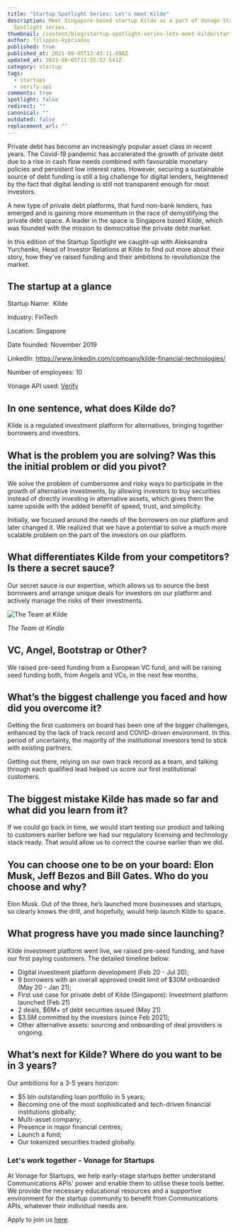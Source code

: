```yaml
---
title: "Startup Spotlight Series: Let's meet Kilde"
description: Meet Singapore-based startup Kilde as a part of Vonage Startup
  Spotlight series.
thumbnail: /content/blog/startup-spotlight-series-lets-meet-kilde/startups_kilde_1200x600.png
author: filippos-kyprianou
published: true
published_at: 2021-08-05T13:43:11.698Z
updated_at: 2021-08-05T11:55:52.541Z
category: startup
tags:
  - startups
  - verify-api
comments: true
spotlight: false
redirect: ""
canonical: ""
outdated: false
replacement_url: ""
---
```

Private debt has become an increasingly popular asset class in recent years. The Covid-19 pandemic has accelerated the growth of private debt due to a rise in cash flow needs combined with favourable monetary policies and persistent low interest rates. However, securing a sustainable source of debt funding is still a big challenge for digital lenders, heightened by the fact that digital lending is still not transparent enough for most investors.

A new type of private debt platforms, that fund non-bank lenders, has emerged and is gaining more momentum in the race of demystifying the private debt space. A leader in the space is Singapore based Kilde, which was founded with the mission to democratise the private debt market.

In this edition of the Startup Spotlight we caught-up with Aleksandra Yurchenko, Head of Investor Relations at Kilde to find out more about their story, how they’ve raised funding and their ambitions to revolutionize the market.

## The startup at a glance

Startup Name:  Kilde

Industry: FinTech

Location: Singapore

Date founded: November 2019

LinkedIn: <https://www.linkedin.com/company/kilde-financial-technologies/>

Number of employees: 10

Vonage API used: [Verify](https://developer.nexmo.com/verify/overview)

## In one sentence, what does Kilde do?

Kilde is a regulated investment platform for alternatives, bringing together borrowers and investors.

## What is the problem you are solving? Was this the initial problem or did you pivot?

We solve the problem of cumbersome and risky ways to participate in the growth of alternative investments, by allowing investors to buy securities instead of directly investing in alternative assets, which gives them the same upside with the added benefit of speed, trust, and simplicity.

Initially, we focused around the needs of the borrowers on our platform and later changed it. We realized that we have a potential to solve a much more scalable problem on the part of the investors on our platform. 

## What differentiates Kilde from your competitors? Is there a secret sauce?

Our secret sauce is our expertise, which allows us to source the best borrowers and arrange unique deals for investors on our platform and actively manage the risks of their investments. 

![The Team at Kilde](/content/blog/startup-spotlight-series-lets-meet-kilde/befunky-collage.jpg "The Team at Kilde")

*The Team at Kindle*

## VC, Angel, Bootstrap or Other?

We raised pre-seed funding from a European VC fund, and will be raising seed funding both, from Angels and VCs, in the next few months. 

## What’s the biggest challenge you faced and how did you overcome it?

Getting the first customers on board has been one of the bigger challenges, enhanced by the lack of track record and COVID-driven environment. In this period of uncertainty, the majority of the institutional investors tend to stick with existing partners. 

Getting out there, relying on our own track record as a team, and talking through each qualified lead helped us score our first institutional customers. 

## The biggest mistake Kilde has made so far and what did you learn from it?

If we could go back in time, we would start testing our product and talking to customers earlier before we had our regulatory licensing and technology stack ready. That would allow us to correct the course earlier than we did. 

## You can choose one to be on your board: Elon Musk, Jeff Bezos and Bill Gates. Who do you choose and why? 

Elon Musk. Out of the three, he’s launched more businesses and startups, so clearly knows the drill, and hopefully, would help launch Kilde to space.

## What progress have you made since launching? 

Kilde investment platform went live, we raised pre-seed funding, and have our first paying customers. The detailed timeline below:

* Digital investment platform development (Feb 20 - Jul 20);
* 9 borrowers with an overall approved credit limit of $30M onboarded (May 20 - Jan 21);
* First use case for private debt of Kilde (Singapore): Investment platform launched (Feb 21)
* 2 deals, $6M+ of debt securities issued (May 21)
* $3.5M committed by the investors (since Feb 2021);
* Other alternative assets: sourcing and onboarding of deal providers is ongoing.

## What’s next for Kilde? Where do you want to be in 3 years?

Our ambitions for a 3-5 years horizon:

* $5 bln outstanding loan portfolio in 5 years; 
* Becoming one of the most sophisticated and tech-driven financial institutions globally;
* Multi-asset company;
* Presence in major financial centres;
* Launch a fund;
* Our tokenized securities traded globally.

### Let's work together - Vonage for Startups

At Vonage for Startups, we help early-stage startups better understand Communications APIs' power and enable them to utilise these tools better. We provide the necessary educational resources and a supportive environment for the startup community to benefit from Communications APIs, whatever their individual needs are.

Apply to join us [here](https://vonage.dev/3d093hA).